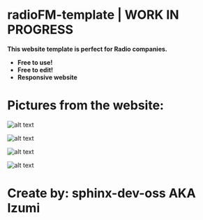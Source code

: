 # radioFM-template | WORK IN PROGRESS

**This website template is perfect for Radio companies.**

- **Free to use!**
- **Free to edit!**
- **Responsive website**

# Pictures from the website:

![alt text](https://i.imgur.com/kxyP5Tb.png)

![alt text](https://i.imgur.com/2FW5BAM.png)

![alt text](https://i.imgur.com/2JBQErs.png)

![alt text](https://i.imgur.com/zGm4emh.png)

# Create by: sphinx-dev-oss AKA __Izumi__
